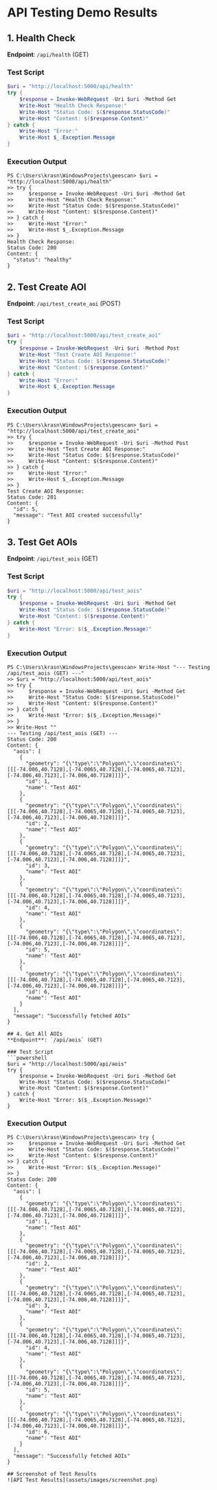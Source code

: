 # API Testing Demo Results

## 1. Health Check
**Endpoint**: `/api/health` (GET)

### Test Script
```powershell
$uri = "http://localhost:5000/api/health"
try {
    $response = Invoke-WebRequest -Uri $uri -Method Get
    Write-Host "Health Check Response:"
    Write-Host "Status Code: $($response.StatusCode)"
    Write-Host "Content: $($response.Content)"
} catch {
    Write-Host "Error:"
    Write-Host $_.Exception.Message
}
```

### Execution Output
```console
PS C:\Users\krasn\WindowsProjects\geescan> $uri = "http://localhost:5000/api/health"
>> try {
>>     $response = Invoke-WebRequest -Uri $uri -Method Get
>>     Write-Host "Health Check Response:"
>>     Write-Host "Status Code: $($response.StatusCode)"
>>     Write-Host "Content: $($response.Content)"
>> } catch {
>>     Write-Host "Error:"
>>     Write-Host $_.Exception.Message
>> }
Health Check Response:
Status Code: 200
Content: {
  "status": "healthy"
}
```

## 2. Test Create AOI
**Endpoint**: `/api/test_create_aoi` (POST)

### Test Script
```powershell
$uri = "http://localhost:5000/api/test_create_aoi"
try {
    $response = Invoke-WebRequest -Uri $uri -Method Post
    Write-Host "Test Create AOI Response:"
    Write-Host "Status Code: $($response.StatusCode)"
    Write-Host "Content: $($response.Content)"
} catch {
    Write-Host "Error:"
    Write-Host $_.Exception.Message
}
```

### Execution Output
```console
PS C:\Users\krasn\WindowsProjects\geescan> $uri = "http://localhost:5000/api/test_create_aoi"
>> try {
>>     $response = Invoke-WebRequest -Uri $uri -Method Post
>>     Write-Host "Test Create AOI Response:"
>>     Write-Host "Status Code: $($response.StatusCode)"
>>     Write-Host "Content: $($response.Content)"
>> } catch {
>>     Write-Host "Error:"
>>     Write-Host $_.Exception.Message
>> }
Test Create AOI Response:
Status Code: 201
Content: {
  "id": 5,
  "message": "Test AOI created successfully"
}
```

## 3. Test Get AOIs
**Endpoint**: `/api/test_aois` (GET)

### Test Script
```powershell
$uri = "http://localhost:5000/api/test_aois"
try {
    $response = Invoke-WebRequest -Uri $uri -Method Get
    Write-Host "Status Code: $($response.StatusCode)"
    Write-Host "Content: $($response.Content)"
} catch {
    Write-Host "Error: $($_.Exception.Message)"
}
```

### Execution Output
```console
PS C:\Users\krasn\WindowsProjects\geescan> Write-Host "--- Testing /api/test_aois (GET) ---"
>> $uri = "http://localhost:5000/api/test_aois"
>> try {
>>     $response = Invoke-WebRequest -Uri $uri -Method Get
>>     Write-Host "Status Code: $($response.StatusCode)"
>>     Write-Host "Content: $($response.Content)"
>> } catch {
>>     Write-Host "Error: $($_.Exception.Message)"
>> }
>> Write-Host ""
--- Testing /api/test_aois (GET) ---
Status Code: 200
Content: {
  "aois": [
    {
      "geometry": "{\"type\":\"Polygon\",\"coordinates\":[[[-74.006,40.7128],[-74.0065,40.7128],[-74.0065,40.7123],[-74.006,40.7123],[-74.006,40.7128]]]}",
      "id": 1,
      "name": "Test AOI"
    },
    {
      "geometry": "{\"type\":\"Polygon\",\"coordinates\":[[[-74.006,40.7128],[-74.0065,40.7128],[-74.0065,40.7123],[-74.006,40.7123],[-74.006,40.7128]]]}",
      "id": 2,
      "name": "Test AOI"
    },
    {
      "geometry": "{\"type\":\"Polygon\",\"coordinates\":[[[-74.006,40.7128],[-74.0065,40.7128],[-74.0065,40.7123],[-74.006,40.7123],[-74.006,40.7128]]]}",
      "id": 3,
      "name": "Test AOI"
    },
    {
      "geometry": "{\"type\":\"Polygon\",\"coordinates\":[[[-74.006,40.7128],[-74.0065,40.7128],[-74.0065,40.7123],[-74.006,40.7123],[-74.006,40.7128]]]}",
      "id": 4,
      "name": "Test AOI"
    },
    {
      "geometry": "{\"type\":\"Polygon\",\"coordinates\":[[[-74.006,40.7128],[-74.0065,40.7128],[-74.0065,40.7123],[-74.006,40.7123],[-74.006,40.7128]]]}",
      "id": 5,
      "name": "Test AOI"
    },
    {
      "geometry": "{\"type\":\"Polygon\",\"coordinates\":[[[-74.006,40.7128],[-74.0065,40.7128],[-74.0065,40.7123],[-74.006,40.7123],[-74.006,40.7128]]]}",
      "id": 6,
      "name": "Test AOI"
    }
  ],
  "message": "Successfully fetched AOIs"
}

## 4. Get All AOIs
**Endpoint**: `/api/aois` (GET)

### Test Script
```powershell
$uri = "http://localhost:5000/api/aois"
try {
    $response = Invoke-WebRequest -Uri $uri -Method Get
    Write-Host "Status Code: $($response.StatusCode)"
    Write-Host "Content: $($response.Content)"
} catch {
    Write-Host "Error: $($_.Exception.Message)"
}
```

### Execution Output
```console
PS C:\Users\krasn\WindowsProjects\geescan> try {
>>     $response = Invoke-WebRequest -Uri $uri -Method Get
>>     Write-Host "Status Code: $($response.StatusCode)"
>>     Write-Host "Content: $($response.Content)"
>> } catch {
>>     Write-Host "Error: $($_.Exception.Message)"
>> }
Status Code: 200
Content: {
  "aois": [
    {
      "geometry": "{\"type\":\"Polygon\",\"coordinates\":[[[-74.006,40.7128],[-74.0065,40.7128],[-74.0065,40.7123],[-74.006,40.7123],[-74.006,40.7128]]]}",
      "id": 1,
      "name": "Test AOI"
    },
    {
      "geometry": "{\"type\":\"Polygon\",\"coordinates\":[[[-74.006,40.7128],[-74.0065,40.7128],[-74.0065,40.7123],[-74.006,40.7123],[-74.006,40.7128]]]}",
      "id": 2,
      "name": "Test AOI"
    },
    {
      "geometry": "{\"type\":\"Polygon\",\"coordinates\":[[[-74.006,40.7128],[-74.0065,40.7128],[-74.0065,40.7123],[-74.006,40.7123],[-74.006,40.7128]]]}",
      "id": 3,
      "name": "Test AOI"
    },
    {
      "geometry": "{\"type\":\"Polygon\",\"coordinates\":[[[-74.006,40.7128],[-74.0065,40.7128],[-74.0065,40.7123],[-74.006,40.7123],[-74.006,40.7128]]]}",
      "id": 4,
      "name": "Test AOI"
    },
    {
      "geometry": "{\"type\":\"Polygon\",\"coordinates\":[[[-74.006,40.7128],[-74.0065,40.7128],[-74.0065,40.7123],[-74.006,40.7123],[-74.006,40.7128]]]}",
      "id": 5,
      "name": "Test AOI"
    },
    {
      "geometry": "{\"type\":\"Polygon\",\"coordinates\":[[[-74.006,40.7128],[-74.0065,40.7128],[-74.0065,40.7123],[-74.006,40.7123],[-74.006,40.7128]]]}",
      "id": 6,
      "name": "Test AOI"
    }
  ],
  "message": "Successfully fetched AOIs"
}

## Screenshot of Test Results
![API Test Results](assets/images/screenshot.png)
